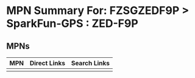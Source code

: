 



# MPN Summary For: FZSGZEDF9P > SparkFun-GPS : ZED-F9P

## MPNs
  

|MPN|Direct Links|Search Links|
| :--- | :--- | :--- |
||||
